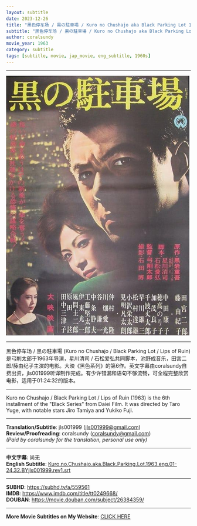 ```yaml
---
layout: subtitle
date: 2023-12-26
title: "黑色停车场 / 黒の駐車場 / Kuro no Chushajo aka Black Parking Lot 1963 Subtitle (English)"
subtitle: "黑色停车场 / 黒の駐車場 / Kuro no Chushajo aka Black Parking Lot 1963 Subtitle (English)"
author: coralsundy
movie_year: 1963
category: subtitle
tags: [subtitle, movie, jap_movie, eng_subtitle, 1960s]
---
```


------

<img src="../assets/tt0249668.jpg" alt="tt0249668_cover_art" />

------

黑色停车场 / 黒の駐車場 (Kuro no Chushajo / Black Parking Lot / Lips of Ruin) 是弓削太郎于1963年导演，星川清司 / 石松爱弘共同脚本，池野成音乐，田宮二郎/藤由纪子主演的电影。大映《黑色系列》的第6作。英文字幕由coralsundy自费出资，jls001999听译制作完成。有少许错漏和语句不够流畅，可全程完整欣赏电影，适用于01:24:32的版本。

------

Kuro no Chushajo / Black Parking Lot / Lips of Ruin (1963) is the 6th installment of the "Black Series" from Daiei Film. It was directed by Taro Yuge, with notable stars Jiro Tamiya and Yukiko Fuji.

------

**Translation/Subtitle**: jls001999 (jls001999@gmail.com)<br>
**Review/Proofreading**: coralsundy (coralsundy@gmail.com)<br>
*(Paid by coralsundy for the translation, personal use only)*

------

**中文字幕**: 尚无<br>
**English Subtitle**: [Kuro.no.Chushajo.aka.Black.Parking.Lot.1963.eng.01-24.32.BYjls001999.rev1.srt](../subtitles/Kuro.no.Chushajo.aka.Black.Parking.Lot.1963.eng.01-24.32.BYjls001999.rev1.srt)

------

**SUBHD**: <https://subhd.tv/a/559561><br>
**IMDB**: <https://www.imdb.com/title/tt0249668/><br>
**DOUBAN**: <https://movie.douban.com/subject/26384359/>

------

**More Movie Subtitles on My Website**: <a href='{% post_url 2021-01-10-subtitles-summary-list %}'>CLICK HERE</a>


